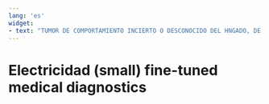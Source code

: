```yaml
---
lang: 'es'
widget:
- text: "TUMOR DE COMPORTAMIENTO INCIERTO O DESCONOCIDO DEL HNGADO, DE LA VESNCULA BILIAR Y DEL CONDUCTO BILIAR - DiagnNstico Principal - Z01.8 OTROS EXNMENES ESPECIALES ESPECIFICADOS"
---
```


# Electricidad (small) fine-tuned medical diagnostics
